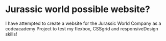 # Jurassic world possible website?
I have attempted to create a website for the Jurassic World Company as a codeacademy Project to test my flexbox, CSSgrid and responsiveDesign skills!
